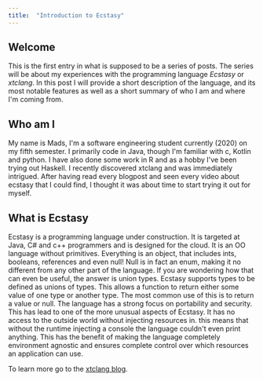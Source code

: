 ```yaml
---
title:  "Introduction to Ecstasy"
---
```


## Welcome
This is the first entry in what is supposed to be a series of posts. The series will be about my experiences with the 
programming language _Ecstasy_ or _xtclang_. In this post I will provide a short description of the language, and its 
most notable features as well as a short summary of who I am and where I'm coming from. 

## Who am I
My name is Mads, I'm a software engineering student currently (2020) on my fifth semester. I primarily code 
in Java, though I'm familiar with c, Kotlin and python. I have also done some work in R and as a hobby I've 
been trying out Haskell. I recently discovered xtclang and was immediately intrigued. After having read every blogpost 
and seen every video about ecstasy that I could find, I thought it was about time to start trying it out for myself.  

## What is Ecstasy
Ecstasy is a programming language under construction. It is targeted at Java, C# and c++ programmers and is designed 
for the cloud. It is an OO language without primitives. Everything is an object, that includes ints, booleans, 
references and even null! 
Null is in fact an enum, making it no different from any other part of the language. If you are wondering how that can 
even be useful, the answer is union types. Ecstasy supports types to be defined as unions of types. This allows a 
function to return either some value of one type or another type. The most common use of this is to return a value 
or null.
The language has a strong focus on portability and security. This has lead to one of the more unusual aspects of 
Ecstasy. It has no access to the outside world without injecting resources in. this means that without the runtime 
injecting a console the language couldn't even print anything. This has the benefit of making the language completely 
environment agnostic and ensures complete control over which resources an application can use. 

To learn more go to the [xtclang blog](http://xtclang.blogspot.com).